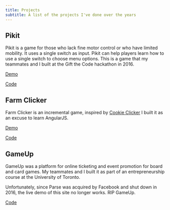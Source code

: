 ```yaml
---
title: Projects
subtitle: A list of the projects I've done over the years
---
```


## Pikit
Pikit is a game for those who lack fine motor control or who have limited mobility. It uses a single switch as input. 
Pikit can help players learn how to use a single switch to choose menu options. This is a game that my teammates and I 
built at the Gift the Code hackathon in 2016.

[Demo](https://rainydayssunnyways.github.io/GiftTheCode/)

[Code](https://github.com/RainyDaysSunnyWays/GiftTheCode)

## Farm Clicker
Farm Clicker is an incremental game, inspired by [Cookie Clicker](http://orteil.dashnet.org/cookieclicker/)
I built it as an excuse to learn AngularJS.

[Demo](http://farmclicker.github.io/#/)

[Code](https://github.com/FarmClicker/FarmClicker.github.io)

## GameUp
GameUp was a platform for online ticketing and event promotion for board 
and card games. My teammates and I built it as part of an entrepreneurship 
course at the University of Toronto. 

Unfortunately, since Parse was acquired 
by Facebook and shut down in 2016, the live demo of this site no longer works. RIP GameUp.

[Code](https://github.com/ajitpawar/GameUp)
